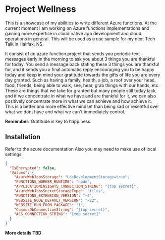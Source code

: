 # Project Wellness

This is a showcase of my abilities to write different Azure functions. At the current moment I am working on Azure functions implementations and gaining more expertise in cloud native app development and cloud operations in general. This will be used as a use sample for my next Tech Talk in Halifax, NS.

It consist of an azure function project that sends you periodic text messages early in the morning to ask you about 3 things you are thankful for today. You send a message back stating these 3 things you are thankful for, and it sends you a final automatic reply encouraging you to be happy today and keep in mind your gratitude towards the gifts of life you are every day granted. Such as having a family, health, a job, a roof over your head, food, friends, being able to walk, see, hear, grab things with our hands, etc. These are things that we take for granted but many people still today lack, and if we concentrate in what we have and are thankful for it, we can also positively concentrate more in what we can achieve and how achieve it. This is a better and more effective mindset than being sad or resentful over what we dont have and what we can't immediately control.

**Remember:** Gratitude is key to happiness.

## Installation
Refer to the azure documentation
Also you may need to make use of local settings

```json
{
  "IsEncrypted": false,
  "Values": {
    "AzureWebJobsStorage": "UseDevelopmentStorage=true",
    "FUNCTIONS_WORKER_RUNTIME": "node",
    "APPLICATIONINSIGHTS_CONNECTION_STRING": "{top secret}",
    "AzureWebJobsSecretStorageType": "files",
    "FUNCTIONS_EXTENSION_VERSION": "~4",
    "WEBSITE_NODE_DEFAULT_VERSION": "~22",
    "WEBSITE_RUN_FROM_PACKAGE": "1",
    "CosmosDbConnectionString": "{top secret}",
    "ACS_CONNECTION_STRING": "{top secret}"
  }
}
```

**More details TBD**


